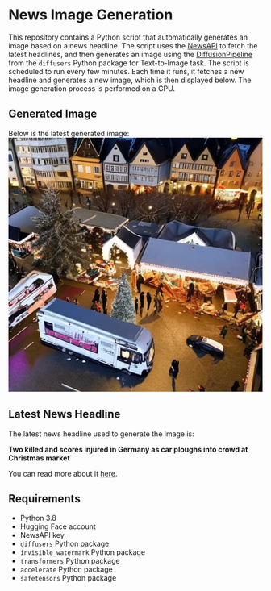 # News Image Generation
This repository contains a Python script that automatically generates an image based on a news headline. The script uses the [NewsAPI](https://newsapi.org/) to fetch the latest headlines, and then generates an image using the [DiffusionPipeline](https://github.com/huggingface/diffusers) from the `diffusers` Python package for Text-to-Image task.
The script is scheduled to run every few minutes. Each time it runs, it fetches a new headline and generates a new image, which is then displayed below. The image generation process is performed on a GPU.

## Generated Image
Below is the latest generated image:
![Generated Image](image.png)

## Latest News Headline
The latest news headline used to generate the image is:

**Two killed and scores injured in Germany as car ploughs into crowd at Christmas market**

You can read more about it [here](https://news.google.com/rss/articles/CBMivgFBVV95cUxQcGlGMzhZSndBdkFNOWthamIxQ2NVdUx5dFpocGdtT0VMUkFNa3lzcURZdF81Z1VrR2RNSFZIOXVmYXZSQTQwLVJTM29SczUyNktwSkp2OHcwX3NWOXA3cmlLbWdOUFVESzhMVkJpV185d3RIX0twLWZNenhyYTJQOTJjTk4xUFVFeS1INC01TUF3andld01XU1B3S3dQc0RobklKdHNJejhlRGVVbklGSmlrWE1sazc4aHAyXzhn?oc=5).

## Requirements
- Python 3.8
- Hugging Face account
- NewsAPI key
- `diffusers` Python package
- `invisible_watermark` Python package
- `transformers` Python package
- `accelerate` Python package
- `safetensors` Python package
